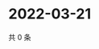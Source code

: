 # 2022-03-21

共 0 条

<!-- BEGIN WEIBO -->
<!-- 最后更新时间 Mon Mar 21 2022 18:16:40 GMT+0800 (China Standard Time) -->

<!-- END WEIBO -->
